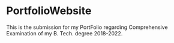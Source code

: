 # PortfolioWebsite

This is the submission for my PortFolio regarding Comprehensive Examination of my B. Tech. degree 2018-2022. 
